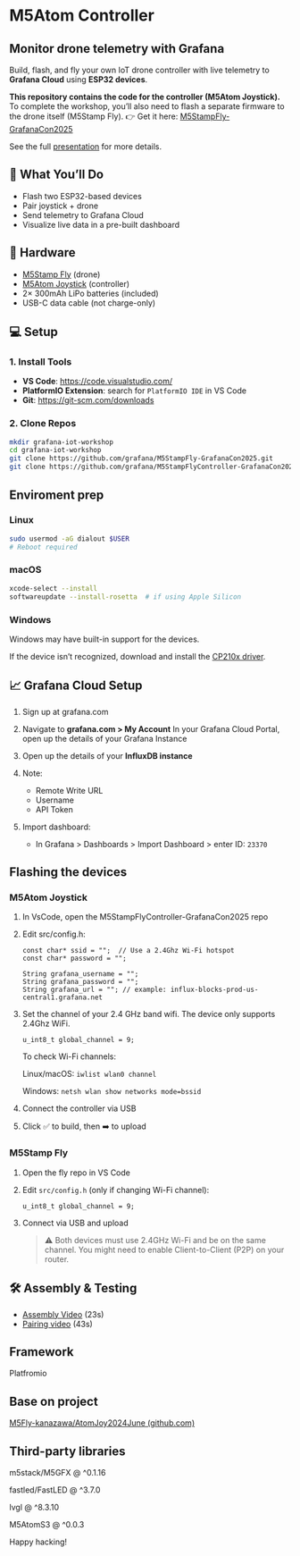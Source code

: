 # M5Atom Controller

## Monitor drone telemetry with Grafana

Build, flash, and fly your own IoT drone controller with live telemetry to **Grafana Cloud** using **ESP32 devices**.

**This repository contains the code for the controller (M5Atom Joystick).**
To complete the workshop, you’ll also need to flash a separate firmware to the drone itself (M5Stamp Fly).
👉 Get it here: [M5StampFly-GrafanaCon2025](https://github.com/grafana/M5StampFly-GrafanaCon2025)

See the full [presentation](https://docs.google.com/presentation/d/1gplOTQXUGFakvUzN_5wO11U3CwkT_uDoR_AfIqQhD4M/edit?usp=sharing) for more details.

## 🚀 What You’ll Do
- Flash two ESP32-based devices
- Pair joystick + drone
- Send telemetry to Grafana Cloud
- Visualize live data in a pre-built dashboard

## 🧰 Hardware
- [M5Stamp Fly](https://docs.m5stack.com/en/app/Stamp%20Fly) (drone)
- [M5Atom Joystick](https://docs.m5stack.com/en/app/Atom%20JoyStick) (controller)
- 2× 300mAh LiPo batteries (included)
- USB-C data cable (not charge-only)

## 💻 Setup
### 1. Install Tools

- **VS Code**: https://code.visualstudio.com/
- **PlatformIO Extension**: search for `PlatformIO IDE` in VS Code
- **Git**: https://git-scm.com/downloads

### 2. Clone Repos
```bash
mkdir grafana-iot-workshop
cd grafana-iot-workshop 
git clone https://github.com/grafana/M5StampFly-GrafanaCon2025.git
git clone https://github.com/grafana/M5StampFlyController-GrafanaCon2025.git
```

## Enviroment prep

### Linux

```bash
sudo usermod -aG dialout $USER
# Reboot required
```

### macOS

```bash
xcode-select --install
softwareupdate --install-rosetta  # if using Apple Silicon
```

### Windows

Windows may have built-in support for the devices.

If the device isn’t recognized, download and install the [CP210x driver](https://docs.m5stack.com/en/download).


## 📈 Grafana Cloud Setup

1. Sign up at grafana.com
1. Navigate to **grafana.com > My Account**
In your Grafana Cloud Portal, open up the details of your Grafana Instance
1. Open up the details of your **InfluxDB instance**
1. Note:

    - Remote Write URL
    - Username
    - API Token

1. Import dashboard:

    - In Grafana > Dashboards > Import Dashboard > enter ID: `23370`

## Flashing the devices

### M5Atom Joystick

1. In VsCode, open the M5StampFlyController-GrafanaCon2025 repo
1. Edit src/config.h:

    ```
    const char* ssid = "";  // Use a 2.4Ghz Wi-Fi hotspot
    const char* password = "";

    String grafana_username = "";
    String grafana_password = "";
    String grafana_url = ""; // example: influx-blocks-prod-us-central1.grafana.net
    ```

1. Set the channel of your 2.4 GHz band wifi. The device only supports 2.4Ghz WiFi.

    ```
    u_int8_t global_channel = 9;
    ```

    To check Wi-Fi channels:

    Linux/macOS: `iwlist wlan0 channel`

    Windows: `netsh wlan show networks mode=bssid`

1. Connect the controller via USB
1. Click ✅ to build, then ➡️ to upload

### M5Stamp Fly

1. Open the fly repo in VS Code
1. Edit `src/config.h` (only if changing Wi-Fi channel):

    ```
    u_int8_t global_channel = 9;
    ```
1. Connect via USB and upload
    > ⚠️ Both devices must use 2.4GHz Wi-Fi and be on the same channel. You might need to enable Client-to-Client (P2P) on your router.

## 🛠 Assembly & Testing

- [Assembly Video](https://www.youtube.com/watch?v=cSGi8gdll2o&t=27s) (23s)
- [Pairing video](https://youtu.be/cSGi8gdll2o?feature=shared&t=43) (43s)

## Framework

Platfromio

## Base on project

[M5Fly-kanazawa/AtomJoy2024June (github.com)](https://github.com/M5Fly-kanazawa/AtomJoy2024June)

## Third-party libraries

m5stack/M5GFX @ ^0.1.16

fastled/FastLED @ ^3.7.0

lvgl @ ^8.3.10

M5AtomS3 @ ^0.0.3

Happy hacking!
